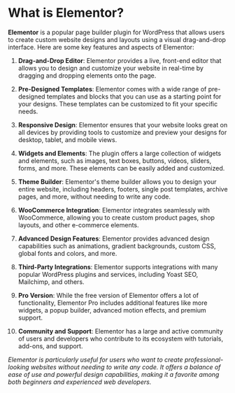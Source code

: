 # What is Elementor?

**Elementor** is a popular page builder plugin for WordPress that allows users to create custom website designs and layouts using a visual drag-and-drop interface. Here are some key features and aspects of Elementor:

1. **Drag-and-Drop Editor**: Elementor provides a live, front-end editor that allows you to design and customize your website in real-time by dragging and dropping elements onto the page.

2. **Pre-Designed Templates**: Elementor comes with a wide range of pre-designed templates and blocks that you can use as a starting point for your designs. These templates can be customized to fit your specific needs.

3. **Responsive Design**: Elementor ensures that your website looks great on all devices by providing tools to customize and preview your designs for desktop, tablet, and mobile views.

4. **Widgets and Elements**: The plugin offers a large collection of widgets and elements, such as images, text boxes, buttons, videos, sliders, forms, and more. These elements can be easily added and customized.

5. **Theme Builder**: Elementor's theme builder allows you to design your entire website, including headers, footers, single post templates, archive pages, and more, without needing to write any code.

6. **WooCommerce Integration**: Elementor integrates seamlessly with WooCommerce, allowing you to create custom product pages, shop layouts, and other e-commerce elements.

7. **Advanced Design Features**: Elementor provides advanced design capabilities such as animations, gradient backgrounds, custom CSS, global fonts and colors, and more.

8. **Third-Party Integrations**: Elementor supports integrations with many popular WordPress plugins and services, including Yoast SEO, Mailchimp, and others.

9. **Pro Version**: While the free version of Elementor offers a lot of functionality, Elementor Pro includes additional features like more widgets, a popup builder, advanced motion effects, and premium support.

10. **Community and Support**: Elementor has a large and active community of users and developers who contribute to its ecosystem with tutorials, add-ons, and support.

_Elementor is particularly useful for users who want to create professional-looking websites without needing to write any code. It offers a balance of ease of use and powerful design capabilities, making it a favorite among both beginners and experienced web developers._